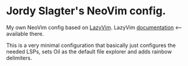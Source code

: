 # Jordy Slagter's NeoVim config.

My own NeoVim config based on [LazyVim](https://github.com/LazyVim/LazyVim).
LazyVim [documentation](https://lazyvim.github.io/installation) <-- available there.

This is a very minimal configuration that basically just configures the needed LSPs,
sets Oil as the default file explorer and adds rainbow delimiters.
